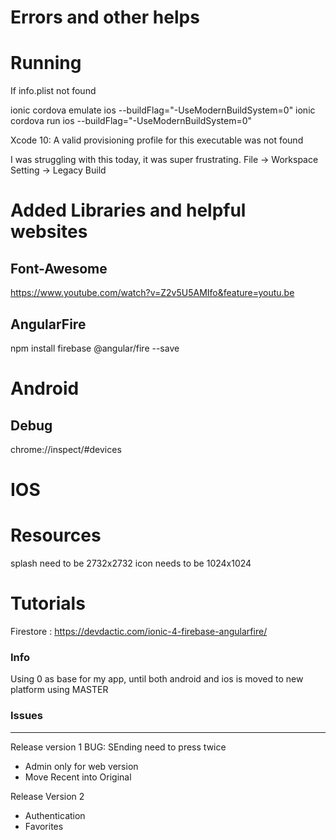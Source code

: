 # Errors and other helps

# Running
If info.plist not found

ionic cordova emulate ios --buildFlag="-UseModernBuildSystem=0"
ionic cordova run ios --buildFlag="-UseModernBuildSystem=0"

Xcode 10: A valid provisioning profile for this executable was not found

I was struggling with this today, it was super frustrating. 
File -> Workspace Setting -> Legacy Build

# Added Libraries and helpful websites
## Font-Awesome
https://www.youtube.com/watch?v=Z2v5U5AMIfo&feature=youtu.be

## AngularFire
npm install firebase @angular/fire --save

# Android

## Debug
chrome://inspect/#devices

# IOS

# Resources
splash need to be 2732x2732
icon needs to be 1024x1024


# Tutorials
Firestore : https://devdactic.com/ionic-4-firebase-angularfire/

### Info
Using 0 as base for my app, until both android and ios is moved to new platform using MASTER


### Issues 
****
Release version 1
BUG: SEnding need to press twice
* Admin only for web version
* Move Recent into Original

Release Version 2
* Authentication
* Favorites
